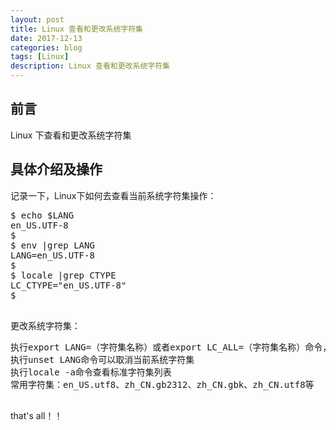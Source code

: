 ```yaml
---
layout: post
title: Linux 查看和更改系统字符集
date: 2017-12-13
categories: blog
tags: [Linux]
description: Linux 查看和更改系统字符集
---
```



## 前言
Linux 下查看和更改系统字符集


## 具体介绍及操作

记录一下，Linux下如何去查看当前系统字符集操作：

<pre>
$ echo $LANG
en_US.UTF-8
$
$ env |grep LANG
LANG=en_US.UTF-8
$
$ locale |grep CTYPE
LC_CTYPE="en_US.UTF-8"
$

</pre>

更改系统字符集：
<pre>
执行export LANG=（字符集名称）或者export LC_ALL=（字符集名称）命令，可以临时修改系统字符集
执行unset LANG命令可以取消当前系统字符集
执行locale -a命令查看标准字符集列表
常用字符集：en_US.utf8、zh_CN.gb2312、zh_CN.gbk、zh_CN.utf8等

</pre>

that's all！！
